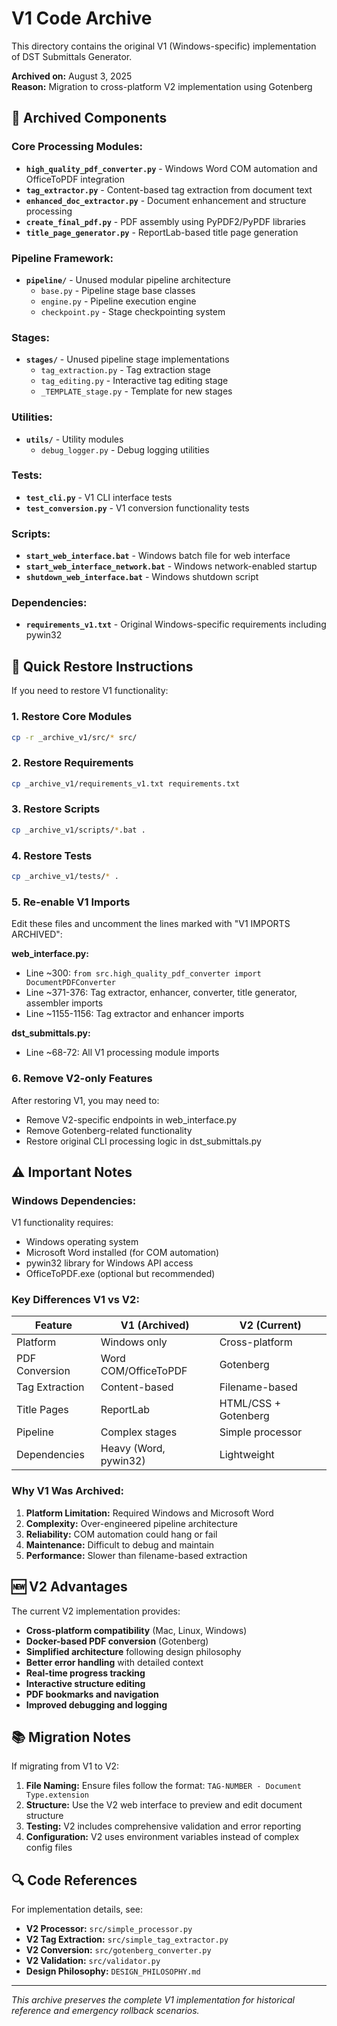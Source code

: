 # V1 Code Archive

This directory contains the original V1 (Windows-specific) implementation of DST Submittals Generator.

**Archived on:** August 3, 2025  
**Reason:** Migration to cross-platform V2 implementation using Gotenberg

## 📂 Archived Components

### **Core Processing Modules:**
- **`high_quality_pdf_converter.py`** - Windows Word COM automation and OfficeToPDF integration
- **`tag_extractor.py`** - Content-based tag extraction from document text
- **`enhanced_doc_extractor.py`** - Document enhancement and structure processing
- **`create_final_pdf.py`** - PDF assembly using PyPDF2/PyPDF libraries
- **`title_page_generator.py`** - ReportLab-based title page generation

### **Pipeline Framework:**
- **`pipeline/`** - Unused modular pipeline architecture
  - `base.py` - Pipeline stage base classes
  - `engine.py` - Pipeline execution engine
  - `checkpoint.py` - Stage checkpointing system

### **Stages:**
- **`stages/`** - Unused pipeline stage implementations
  - `tag_extraction.py` - Tag extraction stage
  - `tag_editing.py` - Interactive tag editing stage
  - `_TEMPLATE_stage.py` - Template for new stages

### **Utilities:**
- **`utils/`** - Utility modules
  - `debug_logger.py` - Debug logging utilities

### **Tests:**
- **`test_cli.py`** - V1 CLI interface tests
- **`test_conversion.py`** - V1 conversion functionality tests

### **Scripts:**
- **`start_web_interface.bat`** - Windows batch file for web interface
- **`start_web_interface_network.bat`** - Windows network-enabled startup
- **`shutdown_web_interface.bat`** - Windows shutdown script

### **Dependencies:**
- **`requirements_v1.txt`** - Original Windows-specific requirements including pywin32

## 🔄 Quick Restore Instructions

If you need to restore V1 functionality:

### 1. Restore Core Modules
```bash
cp -r _archive_v1/src/* src/
```

### 2. Restore Requirements
```bash
cp _archive_v1/requirements_v1.txt requirements.txt
```

### 3. Restore Scripts
```bash
cp _archive_v1/scripts/*.bat .
```

### 4. Restore Tests
```bash
cp _archive_v1/tests/* .
```

### 5. Re-enable V1 Imports
Edit these files and uncomment the lines marked with "V1 IMPORTS ARCHIVED":

**web_interface.py:**
- Line ~300: `from src.high_quality_pdf_converter import DocumentPDFConverter`
- Line ~371-376: Tag extractor, enhancer, converter, title generator, assembler imports
- Line ~1155-1156: Tag extractor and enhancer imports

**dst_submittals.py:**
- Line ~68-72: All V1 processing module imports

### 6. Remove V2-only Features
After restoring V1, you may need to:
- Remove V2-specific endpoints in web_interface.py
- Remove Gotenberg-related functionality
- Restore original CLI processing logic in dst_submittals.py

## ⚠️ Important Notes

### **Windows Dependencies:**
V1 functionality requires:
- Windows operating system
- Microsoft Word installed (for COM automation)
- pywin32 library for Windows API access
- OfficeToPDF.exe (optional but recommended)

### **Key Differences V1 vs V2:**

| Feature | V1 (Archived) | V2 (Current) |
|---------|---------------|--------------|
| Platform | Windows only | Cross-platform |
| PDF Conversion | Word COM/OfficeToPDF | Gotenberg |
| Tag Extraction | Content-based | Filename-based |
| Title Pages | ReportLab | HTML/CSS + Gotenberg |
| Pipeline | Complex stages | Simple processor |
| Dependencies | Heavy (Word, pywin32) | Lightweight |

### **Why V1 Was Archived:**

1. **Platform Limitation:** Required Windows and Microsoft Word
2. **Complexity:** Over-engineered pipeline architecture
3. **Reliability:** COM automation could hang or fail
4. **Maintenance:** Difficult to debug and maintain
5. **Performance:** Slower than filename-based extraction

## 🆕 V2 Advantages

The current V2 implementation provides:
- **Cross-platform compatibility** (Mac, Linux, Windows)
- **Docker-based PDF conversion** (Gotenberg)
- **Simplified architecture** following design philosophy
- **Better error handling** with detailed context
- **Real-time progress tracking** 
- **Interactive structure editing**
- **PDF bookmarks and navigation**
- **Improved debugging and logging**

## 📚 Migration Notes

If migrating from V1 to V2:

1. **File Naming:** Ensure files follow the format: `TAG-NUMBER - Document Type.extension`
2. **Structure:** Use the V2 web interface to preview and edit document structure
3. **Testing:** V2 includes comprehensive validation and error reporting
4. **Configuration:** V2 uses environment variables instead of complex config files

## 🔍 Code References

For implementation details, see:
- **V2 Processor:** `src/simple_processor.py`
- **V2 Tag Extraction:** `src/simple_tag_extractor.py` 
- **V2 Conversion:** `src/gotenberg_converter.py`
- **V2 Validation:** `src/validator.py`
- **Design Philosophy:** `DESIGN_PHILOSOPHY.md`

---

*This archive preserves the complete V1 implementation for historical reference and emergency rollback scenarios.*